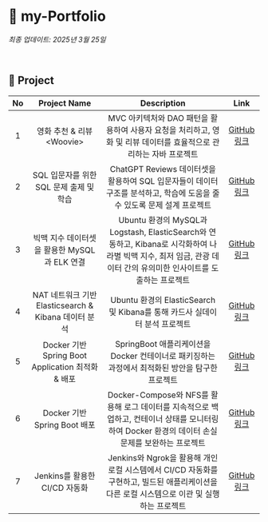 
# 💜 my-Portfolio

*최종 업데이트: 2025년 3월 25일*  

<br>

## 🌟 Project 

| No | Project Name | Description                                        | Link                                                                     |
|:-----:|:--------------:|:----------------------------------------------:|:-------------------------------------------------------------------:|
| 1 | 영화 추천 & 리뷰 &lt;Woovie&gt; |  MVC 아키텍처와 DAO 패턴을 활용하여 사용자 요청을 처리하고, 영화 및 리뷰 데이터를 효율적으로 관리하는 자바 프로젝트 |[GitHub 링크](https://github.com/TeamKim-fisa/Woovie)|
| 2 | SQL 입문자를 위한 SQL 문제 출제 및 학습 | ChatGPT Reviews 데이터셋을 활용하여 SQL 입문자들이 데이터 구조를 분석하고, 학습에 도움을 줄 수 있도록 문제 설계 프로젝트 | [GitHub 링크](https://github.com/miss-match/Analyze-ChatGPT-Reviews-with-SQL)|
| 3 | 빅맥 지수 데이터셋을 활용한 MySQL과 ELK 연결 | Ubuntu 환경의 MySQL과 Logstash, ElasticSearch와 연동하고, Kibana로 시각화하여 나라별 빅맥 지수, 최저 임금, 관광 데이터 간의 유의미한 인사이트를 도출하는 프로젝트 | [GitHub 링크](https://github.com/love-tooth/BicMac-index)|
| 4 | NAT 네트워크 기반 Elasticsearch & Kibana 데이터 분석 | Ubuntu 환경의 ElasticSearch 및 Kibana를 통해 카드사 실데이터 분석 프로젝트 | [GitHub 링크](https://github.com/love-tooth/card-data-analysis)|
| 5 | Docker 기반 Spring Boot Application 최적화 & 배포 | SpringBoot 애플리케이션을 Docker 컨테이너로 패키징하는 과정에서 최적화된 방안을 탐구한 프로젝트 | [GitHub 링크](https://github.com/Not-Sick-Anymore/Docker-SpringBoot-Deploy)|
| 6 | Docker 기반 Spring Boot 배포 | Docker-Compose와 NFS를 활용해 로그 데이터를 지속적으로 백업하고, 컨테이너 상태를 모니터링하여 Docker 환경의 데이터 손실 문제를 보완하는 프로젝트 | [GitHub 링크](https://github.com/Not-Sick-Anymore/Docker-Spring-AutoBackup)|
| 7 | Jenkins를 활용한 CI/CD 자동화 | Jenkins와 Ngrok을 활용해 개인 로컬 시스템에서 CI/CD 자동화를 구현하고, 빌드된 애플리케이션을 다른 로컬 시스템으로 이관 및 실행하는 프로젝트 | [GitHub 링크](https://github.com/Not-Sick-Anymore/CI-CD-Jenkins)|


